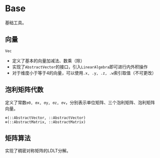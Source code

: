# Base

基础工具。

## 向量

```@docs
Vec
```

- 定义了基本的向量加减法、数乘（除）
- 实现了`AbstractVector`的接口，引入`LinearAlgebra`即可进行内外积操作
- 对于维度小于等于4的向量，可以使用`.x, .y, .z, .w`索引取值（不可更改）

## 泡利矩阵代数

定义了常数`σ0, σx, σy, σz, σv`，分别表示单位矩阵、三个泡利矩阵、泡利矩阵向量。

```@docs
⊗(::AbstractVector, ::AbstractVector)
⊗(::AbstractMatrix, ::AbstractMatrix)
```

## 矩阵算法

实现了稠密对称矩阵的LDLT分解。